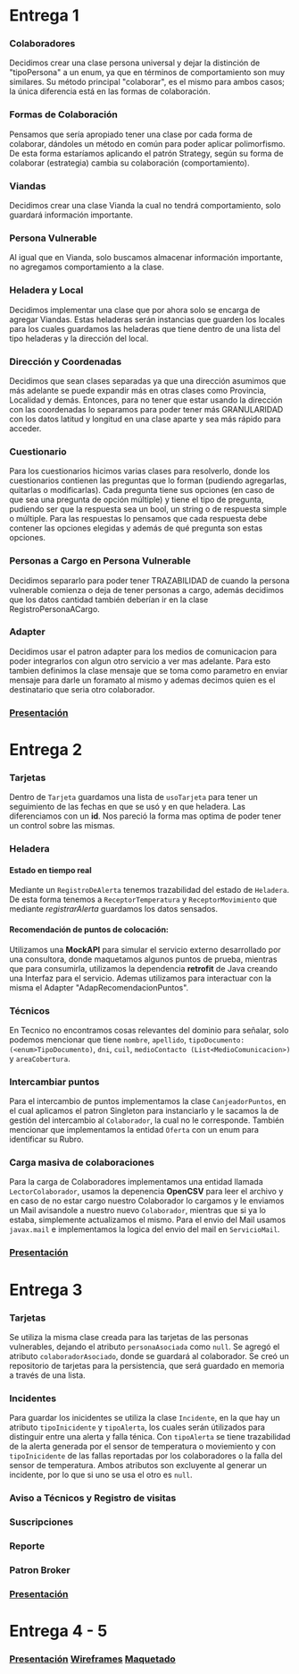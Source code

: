 # Entrega 1
### Colaboradores
Decidimos crear una clase persona universal y dejar la distinción de "tipoPersona" a un enum, ya que en términos de comportamiento son muy similares.
Su método principal "colaborar", es el mismo para ambos casos; la única diferencia está en las formas de colaboración.

### Formas de Colaboración
Pensamos que sería apropiado tener una clase por cada forma de colaborar, dándoles un método en común para poder aplicar polimorfismo.
De esta forma estaríamos aplicando el patrón Strategy, según su forma de colaborar (estrategia) cambia su colaboración (comportamiento).

### Viandas
Decidimos crear una clase Vianda la cual no tendrá comportamiento, solo guardará información importante.

### Persona Vulnerable
Al igual que en Vianda, solo buscamos almacenar información importante, no agregamos comportamiento a la clase.

### Heladera y Local
Decidimos implementar una clase que por ahora solo se encarga de agregar Viandas.
Estas heladeras serán instancias que guarden los locales para los cuales guardamos las heladeras que tiene dentro de una lista del tipo heladeras y la dirección del local.

### Dirección y Coordenadas
Decidimos que sean clases separadas ya que una dirección asumimos que más adelante se puede expandir más en otras clases como Provincia, Localidad y demás.
Entonces, para no tener que estar usando la dirección con las coordenadas lo separamos para poder tener más GRANULARIDAD con los datos latitud y longitud en una clase aparte y sea más rápido para acceder.

### Cuestionario
Para los cuestionarios hicimos varias clases para resolverlo, donde los cuestionarios contienen las preguntas que lo forman (pudiendo agregarlas, quitarlas o modificarlas).
Cada pregunta tiene sus opciones (en caso de que sea una pregunta de opción múltiple) y tiene el tipo de pregunta, pudiendo ser que la respuesta sea un bool, un string o de respuesta simple o múltiple.
Para las respuestas lo pensamos que cada respuesta debe contener las opciones elegidas y además de qué pregunta son estas opciones.

### Personas a Cargo en Persona Vulnerable
Decidimos separarlo para poder tener TRAZABILIDAD de cuando la persona vulnerable comienza o deja de tener personas a cargo, además decidimos que los datos cantidad también deberían ir en la clase RegistroPersonaACargo.

### Adapter
Decidimos usar el patron adapter para los medios de comunicacion para poder integrarlos con algun otro servicio a ver mas adelante. Para esto tambien definimos la clase mensaje que se toma como parametro en enviar mensaje para darle un foramato al mismo y ademas decimos quien es el destinatario que seria otro colaborador.

### [Presentación](https://docs.google.com/presentation/d/1jFLFnESTE-6EBGujE2pnB1lxX_4aHfvBhiC7T7vLYv4/edit?usp=sharing)

# Entrega 2

### Tarjetas
Dentro de `Tarjeta` guardamos una lista de `usoTarjeta` para tener un seguimiento de las fechas en que se usó y en que heladera. Las diferenciamos con un **id**. Nos pareció la forma mas optima de poder tener un control sobre las mismas.

### Heladera
#### Estado en tiempo real
Mediante un `RegistroDeAlerta` tenemos trazabilidad del estado de `Heladera`. De esta forma tenemos a `ReceptorTemperatura` y `ReceptorMovimiento` que mediante *registrarAlerta* guardamos los datos sensados.

#### Recomendación de puntos de colocación: 
  
Utilizamos una **MockAPI** para simular el servicio externo desarrollado por una consultora, donde maquetamos algunos puntos de prueba, mientras que para consumirla, utilizamos la dependencia **retrofit** de Java creando una Interfaz para el servicio. Ademas utilizamos para interactuar con la misma el Adapter "AdapRecomendacionPuntos". 
  
### Técnicos
En Tecnico no encontramos cosas relevantes del dominio para señalar, solo podemos mencionar que tiene `nombre`, `apellido`, `tipoDocumento: (<enum>TipoDocumento)`, `dni`, `cuil`, `medioContacto (List<MedioComunicacion>)` y `areaCobertura`.

### Intercambiar puntos
Para el intercambio de puntos implementamos la clase `CanjeadorPuntos`, en el cual aplicamos el patron Singleton para instanciarlo y le sacamos la de gestión del intercambio al `Colaborador`, la cual no le corresponde. También mencionar que implementamos la entidad `Oferta` con un enum para identificar su Rubro.

### Carga masiva de colaboraciones
Para la carga de Colaboradores implementamos una entidad llamada `LectorColaborador`, usamos la depenencia **OpenCSV** para leer el archivo y en caso de no estar cargo nuestro Colaborador lo cargamos y le enviamos un Mail avisandole a nuestro nuevo `Colaborador`, mientras que si ya lo estaba, simplemente actualizamos el mismo. Para el envio del Mail usamos `javax.mail` e implementamos la logica del envio del mail en `ServicioMail`.

### [Presentación](https://docs.google.com/presentation/d/1z4QXn5mHcOKwGmgaKVZ8y6dvehzVjKBkWpwnqpgsX58/edit?usp=sharing)

# Entrega 3
### Tarjetas
Se utiliza la misma clase creada para las tarjetas de las personas vulnerables, dejando el atributo `personaAsociada` como `null`. Se agregó el atributo `colaboradorAsociado`, donde se guardará al colaborador. Se creó un repositorio de tarjetas para la persistencia, que será guardado en memoria a través de una lista. 

### Incidentes
Para guardar los inicidentes se utiliza la clase `Incidente`, en la que hay un atributo `tipoInicidente` y `tipoAlerta`, los cuales serán útilizados para distinguir entre una alerta y falla ténica. Con `tipoAlerta` se tiene trazabilidad de la alerta generada por el sensor de temperatura o moviemiento y con `tipoInicidente` de las fallas reportadas por los colaboradores o la falla del sensor de temperatura. Ambos atributos son excluyente al generar un incidente, por lo que si uno se usa el otro es `null`.

### Aviso a Técnicos y Registro de visitas

### Suscripciones

### Reporte

### Patron Broker

### [Presentación](https://docs.google.com/presentation/d/17NP5en2xz6xWgHBH0dix2jR77S3u4nxxsPVAz0DYJ7E/edit?usp=sharing)
# Entrega 4 - 5


### [Presentación]() [Wireframes](https://app.moqups.com/JOnC0Tk1QV3leyiaqQHYWGxyAOppiB44/view/page/ad64222d5) [Maquetado](https://www.figma.com/design/9iGr1u9mtqBejxZXqxjzbW/TP-DDS---25?node-id=3-3&node-type=FRAME&t=xiAM6yjYsDu2cdEj-0) 
